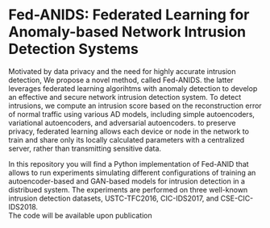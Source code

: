# Fed-ANIDS: Federated Learning for Anomaly-based Network Intrusion Detection Systems
Motivated by data privacy and the need for highly accurate intrusion detection, We propose a novel method, called Fed-ANIDS. the latter leverages federated learning algorihtms with anomaly detection to develop an effective and secure network intrusion detection system. To detect intrusions, we compute an intrusion score based on the reconstruction error of normal traffic using various AD models, including simple autoencoders, variational autoencoders, and adversarial autoencoders.  to preserve privacy, federated learning allows each device or node in the network to train and share only its locally calculated parameters with a centralized server, rather than transmitting sensitive data. 

In this repository you will find a Python implementation of Fed-ANID that allows to run experiments simulating different configurations of training an autoencoder-based and GAN-based models for intrusion detection in a distribued system. The experiments are performed on three well-known intrusion detection datasets, USTC-TFC2016, CIC-IDS2017, and CSE-CIC-IDS2018.<br />
The code will be available upon publication
